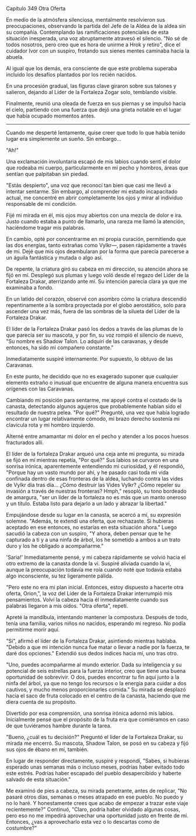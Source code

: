 
Capítulo 349 Otra Oferta

En medio de la atmósfera silenciosa, mentalmente resolvieron sus preocupaciones, observando la partida del Jefe de la Aldea de la aldea sin su compañía. Contemplando las ramificaciones potenciales de esta situación inesperada, una voz abruptamente atravesó el silencio. "No sé de todos nosotros, pero creo que es hora de unirme a Hrok y retiro", dice el cuidador Ivor con un suspiro, frotando sus sienes mentes caminaba hacia la abuela.

Al igual que los demás, era consciente de que este problema superaba incluido los desafíos plantados por los recién nacidos.

En una procesión gradual, las figuras clave giraron sobre sus talones y salieron, dejando al Líder de la Fortaleza Zogar solo, temblando visible.

Finalmente, reunió una oleada de fuerza en sus piernas y se impulsó hacia el cielo, partiendo con una fuerza que dejó una grieta notable en el lugar que había ocupado momentos antes.

---

Cuando me desperté lentamente, quise creer que todo lo que había tenido lugar era simplemente un sueño. Sin embargo...

"Ah!"

Una exclamación involuntaria escapó de mis labios cuando sentí el dolor que rodeaba mi cuerpo, particularmente en mi pecho y hombros, áreas que sentían que palpitaban sin piedad.

"Estás despierto", una voz que reconocí tan bien que casi me llevó a intentar sentarme. Sin embargo, al comprender mi estado incapacitado actual, me concentré en abrir completamente los ojos y mirar al individuo responsable de mi condición.

Fijé mi mirada en él, mis ojos muy abiertos con una mezcla de dolor e ira. Justo cuando estaba a punto de llamarlo, una rareza me llamó la atención, haciéndome tragar mis palabras.

En cambio, opté por concentrarme en mi propia curación, permitiendo que las dos energías, tanto extrañas como Vylkr—, pasen rápidamente a través de mí. Dejé que mis ojos deambularan por la forma que parecía parecerse a un águila fantástica y mutada o algo así.

De repente, la criatura giró su cabeza en mi dirección, su atención ahora se fijó en mí. Desplegó sus plumas y luego voló desde el regazo del Líder de la Fortaleza Drakar, aterrizando ante mí. Su intención parecía clara ya que me examinaba a fondo.

En un latido del corazón, observé con asombro cómo la criatura descendió repentinamente a la sombra proyectada por el globo aerostático, solo para ascender una vez más, fuera de las sombras de la silueta del Líder de la Fortaleza Drakar.

El líder de la Fortaleza Drakar pasó los dedos a través de las plumas de lo que parecía ser su mascota, y por fin, su voz rompió el silencio de nuevo, "Su nombre es Shadow Talon. Lo adquirí de las caravanas, y desde entonces, ha sido mi compañero constante."

Inmediatamente suspiré internamente. Por supuesto, lo obtuvo de las Caravanas.

En este punto, he decidido que no es exagerado suponer que cualquier elemento extraño o inusual que encuentre de alguna manera encuentra sus orígenes con las Caravanas.

Cambiando mi posición para sentarme, me apoyé contra el costado de la canasta, detectando algunos agujeros que probablemente habían sido el resultado de nuestra pelea. "Por qué?" Pregunté, una vez que había logrado encontrar un lugar relativamente cómodo, mi brazo derecho sostenía mi clavícula rota y mi hombro izquierdo.

Alterné entre amamantar mi dolor en el pecho y atender a los pocos huesos fracturados allí.

El líder de la fortaleza Drakar arqueó una ceja ante mi pregunta, su mirada se fijó en mí mientras repetía, "Por qué?" Sus labios se curvaron en una sonrisa irónica, aparentemente entendiendo mi curiosidad, y él respondió, "Porque hay un vasto mundo por ahí, y he pasado casi toda mi vida confinada dentro de esas fronteras de la aldea, luchando contra las vides de Vylkr día tras día... ¿Cómo destruir las Vides Vylkr? ¿Cómo repeler su invasión a través de nuestras fronteras? Hmph," resopló, su tono bordeado de amargura, "ser un líder de la fortaleza no es más que un manto oneroso y un título. Estaba listo para dejarlo a un lado y abrazar la libertad."

Empujándose desde su lugar en la canasta, se acercó a mí, su expresión solemne. "Además, te extendí una oferta, que rechazaste. Si hubieras aceptado en ese entonces, no estarías en esta situación ahora." Luego sacudió la cabeza con un suspiro, "Y ahora, deben pensar que te he capturado a ti y a una ninfa de árbol, los he sometido a ambos a un trato duro y los he obligado a acompañarme."

'Saria!' Inmediatamente pensé, y mi cabeza rápidamente se volvió hacia el otro extremo de la canasta donde la vi. Suspiré aliviada cuando la vi, aunque la preocupación todavía me roía cuando noté que todavía estaba algo inconsciente, su tez ligeramente pálida.

"Pero este no era mi plan inicial. Entonces, estoy dispuesto a hacerte otra oferta, Orion,", la voz del Líder de la Fortaleza Drakar interrumpió mis pensamientos. Volví la cabeza hacia él inmediatamente cuando sus palabras llegaron a mis oídos. "Otra oferta", repetí.

Apreté la mandíbula, intentando mantener la compostura. Después de todo, tenía una familia, varios niños no nacidos, esperando mi regreso. No podía permitirme morir aquí.

"Sí", afirmó el líder de la Fortaleza Drakar, asintiendo mientras hablaba. "Debido a que mi intención nunca fue matar o llevar a nadie por la fuerza, te daré dos opciones." Extendió sus dedos índices hacia mí, uno tras otro.

"Uno, puedes acompañarme al mundo exterior. Dada su inteligencia y su potencial de seis estrellas para la fuerza interior, creo que tiene una buena oportunidad de sobrevivir. O dos, puedes encontrar tu fin aquí junto a la ninfa del árbol, ya que no tengo los recursos o la energía para cuidar a dos cautivos, y mucho menos proporcionarles comida." Su mirada se desplazó hacia el saco de fruta colocado en el centro de la canasta, haciendo que me diera cuenta de su propósito.

Divertido por esa comprensión, una sonrisa irónica adornó mis labios. Inicialmente pensé que el propósito de la fruta era que comiéramos en caso de que tuviéramos hambre durante la tarea.

"Bueno, ¿cuál es tu decisión?" Preguntó el líder de la Fortaleza Drakar, su mirada me encerró. Su mascota, Shadow Talon, se posó en su cabeza y fijó sus ojos de ébano en mí, también.

En lugar de responder directamente, suspiré y respondí, "Sabes, si hubieras esperado unas semanas más o incluso meses, podrías haber evitado todo este estrés. Podrías haber escapado del pueblo desapercibido y haberte salvado de esta situación."

Me examinó de pies a cabeza, su mirada penetrante, antes de replicar, "No pasaré otros días, semanas o meses atrapado en ese pueblo. No puedo y no lo haré. Y honestamente crees que acabo de empezar a trazar este viaje recientemente?" Continuó, "Claro, podría haber olvidado algunas cosas, pero eso no me impedirá aprovechar una oportunidad justo en frente de mí. Entonces, ¿vas a aprovecharlo esta vez o lo descartas como de costumbre?"
